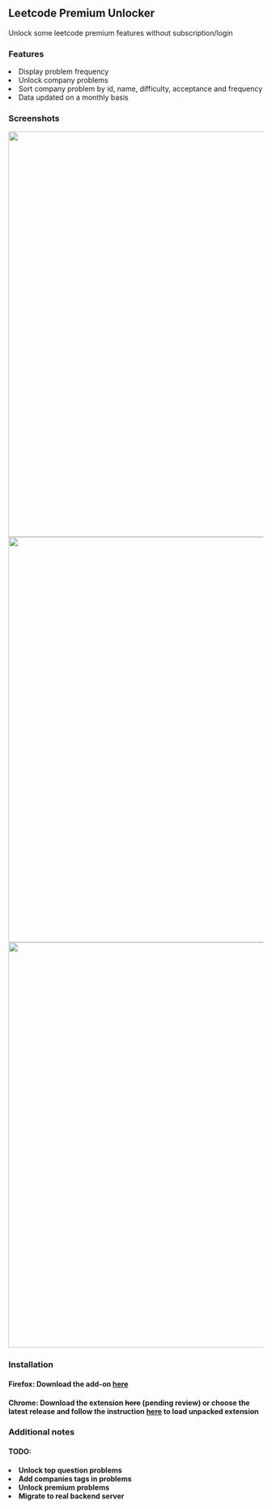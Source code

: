 <h2> Leetcode Premium Unlocker </h2>
Unlock some leetcode premium features without subscription/login 

<h3> Features </h3>
<li>Display problem frequency</li>
<li>Unlock company problems</li>
<li>Sort company problem by id, name, difficulty, acceptance and frequency</li>
<li> Data updated on a monthly basis </li>

<h3> Screenshots </h3> 

<img src="https://github.com/Edwardsoen/Leetcode-Premium-Unlocker/blob/master/screenshots/Capture.PNG" width="800">
<img src="https://github.com/Edwardsoen/Leetcode-Premium-Unlocker/blob/master/screenshots/Capture2.PNG" width="800">
<img src="https://github.com/Edwardsoen/Leetcode-Premium-Unlocker/blob/master/screenshots/Capture3.PNG" width="800">

<h3> Installation </h3> 
<h4> Firefox: Download the add-on <a href = "https://addons.mozilla.org/en-US/firefox/addon/leetcode-premium-unlocker/">here</a></h4> 
<h4> Chrome: Download the extension <s>here</s> (pending review) or choose the latest release and follow the instruction <a href = "https://developer.chrome.com/docs/extensions/mv3/getstarted/development-basics/#load-unpacked">here</a> to load unpacked extension

<h3> Additional notes </h3>
<h4> TODO: <h4> 
<li> Unlock top question problems</li>
<li> Add companies tags in problems</li>
<li> Unlock premium problems</li>
<li> Migrate to real backend server</li>
